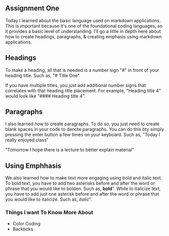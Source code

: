 ## Assignment One



Today I learned about the basic language used on markdown applications. This is important because it's one of the foundational coding languages, so it provides a basic level of understanding. I'll go a little in depth here about how to create headings, paragraphs, & creating emphasis using markdown applications. 

## Headings

To make a heading, all that is needed is a number sign "#" in front of your heading title. Such as, "# Title One"

If you have multiple titles, you just add additional number signs that correlates with that heading title placement. For example, "Heading title 4" would look like "#### Heading title 4".

## Paragraphs

I also learned how to create paragraphs. To do so, you just need to create blank spaces in your code to denote paragraphs. You can do this bty simply pressing the enter button a few times on your keyboard. Such as, "Today I really enjoyed class"


"Tomorrow I hope there is a lecture to better explain material"

## Using Emphhasis

We also learned how to make text more engaging using bold and italic text. To bold text, you have to add two asterisks before and after the word or phrase that you would like to bolden. Such as, **bold**". While to italicize text, you have to add just one asterisk before and after the word or phrase that you would like to italicize. Such as, *italic*". 

### Things I want To Know More About

* Color Coding
* Backticks


